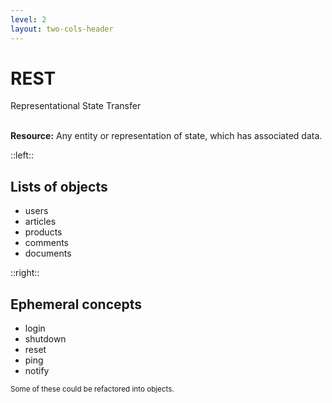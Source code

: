 ```yaml
---
level: 2
layout: two-cols-header
---
```


# REST

Representational State Transfer

<br>

<span class="text-2xl">
<b class="rounded bg-indigo-500 text-slate-900 px-2 py-1">Resource:</b> Any entity or representation of state, which has associated data.
</span>

::left::

## Lists of objects

- users
- articles
- products
- comments
- documents

::right::

<v-click>

## Ephemeral concepts

- login
- shutdown
- reset
- ping
- notify

<small v-click>Some of these could be refactored into objects.</small>

</v-click>
